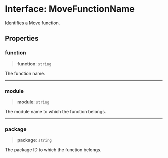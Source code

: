 # Interface: MoveFunctionName

Identifies a Move function.

## Properties

### function

> **function**: `string`

The function name.

---

### module

> **module**: `string`

The module name to which the function belongs.

---

### package

> **package**: `string`

The package ID to which the function belongs.
